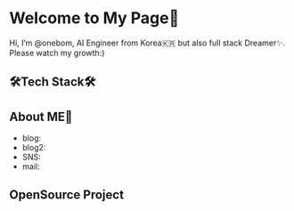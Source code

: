 # Welcome to My Page👋
Hi, I’m @onebom, AI Engineer from Korea🇰🇷 but also full stack Dreamer✨.  
Please watch my growth:)

## 🛠Tech Stack🛠

## About ME🌱
- blog:
- blog2:
- SNS:
- mail:

## OpenSource Project


<!---
onebom/onebom is a ✨ special ✨ repository because its `README.md` (this file) appears on your GitHub profile.
You can click the Preview link to take a look at your changes.
--->
